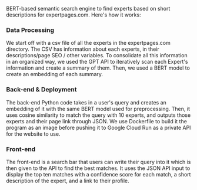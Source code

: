 BERT-based semantic search engine to find experts based on short descriptions for expertpages.com. Here's how it works:

<h3>Data Processing</h3>
We start off with a csv file of all the experts in the expertpages.com directory. The CSV has information about each experts, in their descriptions/page SEO / other variables. To consolidate all this information in an organized way, we used the GPT API to iteratively scan each Expert's information and create a summary of them. Then, we used a BERT model to create an embedding of each summary.

<h3>Back-end & Deployment</h3>
The back-end Python code takes in a user's query and creates an embedding of it with the same BERT model used for preprocessing. Then, it uses  cosine similarity to match the query with 10 experts, and outputs those experts and their page link through JSON. We use Dockerfile to build it the program as an image before pushing it to Google Cloud Run as a private API for the website to use.

<h3>Front-end</h3>
The front-end is a search bar that users can write their query into it which is then given to the API to find the best matches. It uses the JSON API input to display the top ten matches with a confidence score for each match, a short description of the expert, and a link to their profile.
